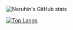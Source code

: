 
![Naruhin's GitHub stats](https://github-readme-stats.vercel.app/api?username=naruhin&show_icons=true&theme=dark)

[![Top Langs](https://github-readme-stats.vercel.app/api/top-langs/?username=naruhin)](https://github.com/anuraghazra/github-readme-stats)
